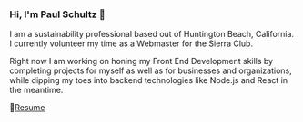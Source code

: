 ### Hi, I'm Paul Schultz 👋

I am a sustainability professional based out of Huntington Beach, California.  
I currently volunteer my time as a Webmaster for the Sierra Club. 

Right now I am working on honing my Front End Development skills by completing projects for myself as well as for businesses and organizations, while dipping my toes into backend technologies like Node.js and React in the meantime.

:page_with_curl:[Resume](https://drive.google.com/file/d/1H4_mBeZxgV6DP5x1cq3NTAtLfdXjK4rQ/view?usp=sharing)




